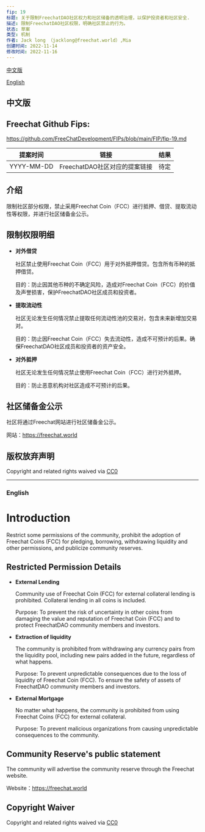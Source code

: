 ```yaml
---
fip: 19
标题: 关于限制FreechatDAO社区权力和社区储备的透明治理，以保护投资者和社区安全.
描述: 限制FreechatDAO社区权限，明确社区禁止的行为。
状态: 草案
类型: 机制
作者: Jack long （jacklong@freechat.world）,Mia
创建时间: 2022-11-14
修改时间: 2022-11-16
---
```


[中文版](#1)

[English](#2)

<h2 id="1">中文版</h2>

## Freechat Github Fips: 

https://github.com/FreeChatDevelopment/FIPs/blob/main/FIP/fip-19.md


  | 提案时间 | 链接 | 结果 |
  |:-:|:-:|:-:|
  | YYYY-MM-DD |FreechatDAO社区对应的提案链接|待定|

## 介绍
限制社区部分权限，禁止采用Freechat Coin（FCC）进行抵押、借贷、提取流动性等权限，并进行社区储备金公示。

## 限制权限明细
* **对外借贷** 
  
  社区禁止使用Freechat Coin（FCC）用于对外抵押借贷。包含所有币种的抵押借贷。

  目的：防止因其他币种的不确定风险，造成对Freechat Coin（FCC）的价值及声誉损害，保护FreechatDAO社区成员和投资者。

* **提取流动性** 
  
  社区无论发生任何情况禁止提取任何流动性池的交易对，包含未来新增加交易对。

  目的：防止因Freechat Coin（FCC）失去流动性，造成不可预计的后果。确保FreechatDAO社区成员和投资者的资产安全。

* **对外抵押** 
  
  社区无论发生任何情况禁止使用Freechat Coin（FCC）进行对外抵押。

  目的：防止恶意机构对社区造成不可预计的后果。

## 社区储备金公示
  
  社区将通过Freechat网站进行社区储备金公示。

  网站：https://freechat.world

## 版权放弃声明

Copyright and related rights waived via [CC0](https://github.com/ethereum/EIPs/blob/master/LICENSE.md)

-------------------------

<h3 id="2">English</h3>

# Introduction
Restrict some permissions of the community, prohibit the adoption of Freechat Coins (FCC) for pledging, borrowing, withdrawing liquidity and other permissions, and publicize community reserves.

## Restricted Permission Details
* **External Lending** 
  
  Community use of Freechat Coin (FCC) for external collateral lending is prohibited. Collateral lending in all coins is included.

  Purpose: To prevent the risk of uncertainty in other coins from damaging the value and reputation of Freechat Coin (FCC) and to protect FreechatDAO community members and investors.

* **Extraction of liquidity** 
  
  The community is prohibited from withdrawing any currency pairs from the liquidity pool, including new pairs added in the future, regardless of what happens.

  Purpose: To prevent unpredictable consequences due to the loss of liquidity of Freechat Coin (FCC). To ensure the safety of assets of FreechatDAO community members and investors.

* **External Mortgage** 
  
  No matter what happens, the community is prohibited from using Freechat Coins (FCC) for external collateral.

  Purpose: To prevent malicious organizations from causing unpredictable consequences to the community.

## Community Reserve's public statement
  
  The community will advertise the community reserve through the Freechat website.

  Website：https://freechat.world

## Copyright Waiver

Copyright and related rights waived via [CC0](https://github.com/ethereum/EIPs/blob/master/LICENSE.md)
